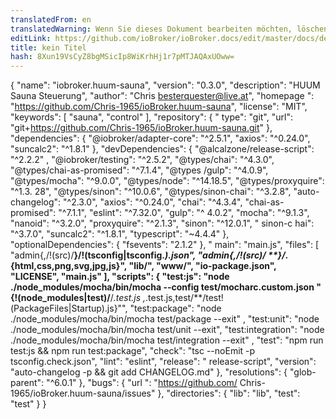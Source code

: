 ```yaml
---
translatedFrom: en
translatedWarning: Wenn Sie dieses Dokument bearbeiten möchten, löschen Sie bitte das Feld "translationsFrom". Andernfalls wird dieses Dokument automatisch erneut übersetzt
editLink: https://github.com/ioBroker/ioBroker.docs/edit/master/docs/de/adapterref/iobroker.huum-sauna/README.md
title: kein Titel
hash: 8Xun19VsCyZ8bgMSicIp8WiKrhHj1r7pMTJAQAxUOww=
---
```

{ "name": "iobroker.huum-sauna", "version": "0.3.0", "description": "HUUM Sauna Steuerung", "author": "Chris <besterquester@live.at>", "homepage ": "https://github.com/Chris-1965/ioBroker.huum-sauna", "license": "MIT", "keywords": [ "sauna", "control" ], "repository": { " type": "git", "url": "git+https://github.com/Chris-1965/ioBroker.huum-sauna.git" }, "dependencies": { "@iobroker/adapter-core": "^2.5.1", "axios": "^0.24.0", "suncalc2": "^1.8.1" }, "devDependencies": { "@alcalzone/release-script": "^2.2.2" , "@iobroker/testing": "^2.5.2", "@types/chai": "^4.3.0", "@types/chai-as-promised": "^7.1.4", "@types /gulp": "^4.0.9", "@types/mocha": "^9.0.0", "@types/node": "^14.18.5", "@types/proxyquire": "^1.3. 28", "@types/sinon": "^10.0.6", "@types/sinon-chai": "^3.2.8", "auto-changelog": "^2.3.0", "axios": "^0.24.0", "chai": "^4.3.4", "chai-as-promised": "^7.1.1", "eslint": "^7.32.0", "gulp": "^ 4.0.2", "mocha": "^9.1.3", "nanoid": "^3.2.0", "proxyquire": "^2.1.3", "sinon": "^12.0.1", " sinon-c hai": "^3.7.0", "suncalc2": "^1.8.1", "typescript": "~4.4.4" }, "optionalDependencies": { "fsevents": "2.1.2" }, " main": "main.js", "files": [ "admin{,/!(src)/**}/!(tsconfig|tsconfig.*).json", "admin{,/!(src)/ **}/*.{html,css,png,svg,jpg,js}", "lib/", "www/", "io-package.json", "LICENSE", "main.js" ], "scripts": { "test:js": "node ./node_modules/mocha/bin/mocha --config test/mocharc.custom.json \"{!(node_modules|test)/**/*.test.js ,*.test.js,test/**/test!(PackageFiles|Startup).js}\"", "test:package": "node ./node_modules/mocha/bin/mocha test/package --exit" , "test:unit": "node ./node_modules/mocha/bin/mocha test/unit --exit", "test:integration": "node ./node_modules/mocha/bin/mocha test/integration --exit" , "test": "npm run test:js && npm run test:package", "check": "tsc --noEmit -p tsconfig.check.json", "lint": "eslint", "release": " release-script", "version": "auto-changelog -p && git add CHANGELOG.md" }, "resolutions": { "glob-parent": "^6.0.1" }, "bugs": { "url ": "https://github.com/ Chris-1965/ioBroker.huum-sauna/issues" }, "directories": { "lib": "lib", "test": "test" } }